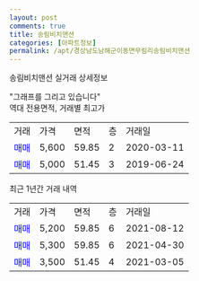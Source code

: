 ```yaml
---
layout: post
comments: true
title: 송림비치맨션
categories: [아파트정보]
permalink: /apt/경상남도남해군이동면무림리송림비치맨션
---
```


송림비치맨션 실거래 상세정보

<script type="text/javascript">
  google.charts.load('current', {'packages':['line', 'corechart']});
  google.charts.setOnLoadCallback(drawChart);

  function drawChart() {
    var data = new google.visualization.DataTable();
    data.addColumn('date', '거래일');
    data.addColumn('number', "매매");
    data.addColumn('number', "전세");
    data.addColumn('number', "전매");

    data.addRows([[new Date(Date.parse("2021-08-12")), 5200, null, null], [new Date(Date.parse("2021-04-30")), 5300, null, null], [new Date(Date.parse("2021-03-05")), 3500, null, null]]);

    var options = {
      hAxis: {
        format: 'yyyy/MM/dd'
      },    
      lineWidth: 0,
      pointsVisible: true,    
      title: '최근 1년간 유형별 실거래가 분포',
      legend: { position: 'bottom' }
    };

    var formatter = new google.visualization.NumberFormat({pattern:'###,###'} );
    formatter.format(data, 1);
    formatter.format(data, 2);
    
    setTimeout(function() {
        var chart = new google.visualization.LineChart(document.getElementById('columnchart_material'));
        chart.draw(data, (options));
        document.getElementById('loading').style.display = 'none';
    }, 1000);
  }
</script>


<div id="loading" style="z-index:20; display: block; margin-left: 0px">"그래프를 그리고 있습니다"</div>
<div id="columnchart_material" style="width: 95%; margin-left: 0px; display: block"></div>
<!-- contents start -->
역대 전용면적, 거래별 최고가
<table class="sortable">
    <tr>
      <td>거래</td>
      <td>가격</td>
      <td>면적</td>
      <td>층</td>
      <td>거래일</td>
    </tr>
        <tr>
          <td><a style="color: blue">매매</a></td>
          <td>5,600</td>
          <td>59.85</td>
          <td>2</td>
          <td>2020-03-11</td>
        </tr>            <tr>
          <td><a style="color: blue">매매</a></td>
          <td>5,000</td>
          <td>51.45</td>
          <td>3</td>
          <td>2019-06-24</td>
        </tr>        
    
    
</table>

최근 1년간 거래 내역

<table class="sortable">
    <tr>
      <td>거래</td>
      <td>가격</td>
      <td>면적</td>
      <td>층</td>
      <td>거래일</td>
    </tr>
    <tr>
      <td><a style="color: blue">매매</a></td>
      <td>5,200</td>
      <td>59.85</td>
      <td>6</td>
      <td>2021-08-12</td>
    </tr>          <tr>
      <td><a style="color: blue">매매</a></td>
      <td>5,300</td>
      <td>59.85</td>
      <td>6</td>
      <td>2021-04-30</td>
    </tr>          <tr>
      <td><a style="color: blue">매매</a></td>
      <td>3,500</td>
      <td>51.45</td>
      <td>4</td>
      <td>2021-03-05</td>
    </tr>      </table>
<!-- contents end -->    

